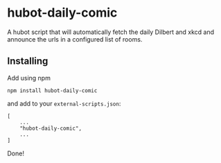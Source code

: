 hubot-daily-comic
=================
A hubot script that will automatically fetch the daily Dilbert and xkcd and announce the urls in a configured list of
rooms.

Installing
----------
Add using npm

    npm install hubot-daily-comic

and add to your `external-scripts.json`:

    [
        ...
        "hubot-daily-comic",
        ...
    ]

Done!